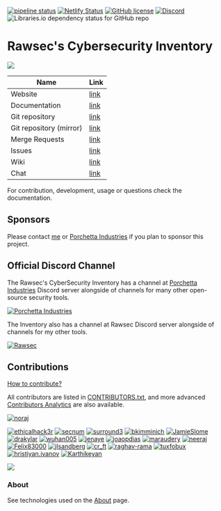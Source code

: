 [![pipeline status](https://gitlab.com/rawsec/rawsec-cybersecurity-list/badges/master/pipeline.svg)](https://gitlab.com/rawsec/rawsec-cybersecurity-list/commits/master)
[![Netlify Status](https://api.netlify.com/api/v1/badges/dec1c085-13da-4dd4-b547-7740015226cb/deploy-status)](https://app.netlify.com/sites/rawsec-cybersecurity-inventory/deploys)
[![GitHub license](https://img.shields.io/github/license/noraj/rawsec-cybersecurity-inventory.svg)](https://gitlab.com/rawsec/rawsec-cybersecurity-list/blob/master/LICENSE)
[![Discord](https://img.shields.io/discord/437247125508587540.svg?style=flat&logo=discord)](https://discord.gg/Wspwv2h)
![Libraries.io dependency status for GitHub repo](https://img.shields.io/librariesio/github/noraj/rawsec-cybersecurity-inventory.svg)

# Rawsec's Cybersecurity Inventory

![](https://i.imgur.com/HzwmJVP.png)

Name                    | Link
------------------------|---------------------------------------------------------------------------
Website                 | [link](https://inventory.raw.pm/)
Documentation           | [link](https://inventory.raw.pm/docs/)
Git repository          | [link](https://gitlab.com/rawsec/rawsec-cybersecurity-list)
Git repository (mirror) | [link](https://github.com/noraj/rawsec-cybersecurity-inventory)
Merge Requests          | [link](https://gitlab.com/rawsec/rawsec-cybersecurity-list/merge_requests)
Issues                  | [link](https://gitlab.com/rawsec/rawsec-cybersecurity-list/issues)
Wiki                    | [link](https://gitlab.com/rawsec/rawsec-cybersecurity-list/wikis/home)
Chat                    | [link](https://discord.gg/Wspwv2h)

For contribution, development, usage or questions check the documentation.

## Sponsors

Please contact [me](https://pwn.by/noraj/profiles.html) or [Porchetta Industries](https://porchetta.industries/contact/) if you plan to sponsor this project.

## Official Discord Channel

The Rawsec's CyberSecurity Inventory has a channel at [Porchetta Industries](https://porchetta.industries/) Discord server alongside of channels for many other open-source security tools.

[![Porchetta Industries](https://discordapp.com/api/guilds/736724457258745996/widget.png?style=banner2)](https://discord.gg/VWcdZCUsQP)

The Inventory also has a channel at Rawsec Discord server alongside of channels for my other tools.

[![Rawsec](https://discordapp.com/api/guilds/437247125508587540/widget.png?style=banner2)](https://discord.gg/xvTb2vx)

## Contributions

[How to contribute?](https://inventory.raw.pm/docs/add/)

All contributors are listed in [CONTRIBUTORS.txt](CONTRIBUTORS.txt), and more advanced [Contributors Analytics](https://gitlab.com/rawsec/rawsec-cybersecurity-list/-/graphs/master) are also available.

[![noraj](https://img.shields.io/badge/noraj-Developer-black.svg)](https://gitlab.com/noraj)

[![ethicalhack3r](https://img.shields.io/badge/ethicalhack3r-Contributor-FF5050.svg)](https://gitlab.com/ethicalhack3r)
[![secnum](https://img.shields.io/badge/secnum-Contributor-FF5050.svg)](https://gitlab.com/secnum)
[![surround3](https://img.shields.io/badge/surround3-Contributor-FF5050.svg)](https://gitlab.com/surround3)
[![bkimminich](https://img.shields.io/badge/bkimminich-Contributor-FF5050.svg)](https://gitlab.com/bkimminich)
[![JamieSlome](https://img.shields.io/badge/JamieSlome-Contributor-FF5050.svg)](https://gitlab.com/JamieSlome)
[![drakylar](https://img.shields.io/badge/ShaposhnikovIlya-Contributor-FF5050.svg)](https://gitlab.com/drakylar)
[![wuhan005](https://img.shields.io/badge/E99p1ant-Contributor-FF5050.svg)](https://gitlab.com/wuhan005)
[![jenaye](https://img.shields.io/badge/jenaye-Contributor-FF5050.svg)](https://gitlab.com/jenaye)
[![joaopdias](https://img.shields.io/badge/joaopdias-Contributor-FF5050.svg)](https://gitlab.com/joaopdias)
[![maraudery](https://img.shields.io/badge/maraudery-Contributor-FF5050.svg)](https://gitlab.com/maraudery)
[![neeraj](https://img.shields.io/badge/neeraj-Contributor-FF5050.svg)](https://gitlab.com/neerajbabu27)
[![Felix83000](https://img.shields.io/badge/neeraj-Contributor-FF5050.svg)](https://gitlab.com/Felix83000)
[![jlsandberg](https://img.shields.io/badge/jlsandberg-Contributor-FF5050.svg)](https://gitlab.com/jlsandberg)
[![cr_ft](https://img.shields.io/badge/cr__ft-Contributor-FF5050.svg)](https://gitlab.com/cr_ft)
[![raghav-rama](https://img.shields.io/badge/raghav--rama-Contributor-FF5050)](https://gitlab.com/raghav-rama)
[![tuxfobux](https://img.shields.io/badge/tuxfobux-Contributor-FF5050.svg)](https://gitlab.com/tuxfobux)
[![hristiyan.ivanov](https://img.shields.io/badge/hristiyan.ivanov-Contributor-FF5050.svg)](https://gitlab.com/hristiyan.ivanov)
[![Karthikeyan](https://img.shields.io/badge/karthikeyan-Contributor-FF5050.svg)](https://gitlab.com/arrow_996)

[![](https://contributor-graph-api.apiseven.com/contributors-svg?chart=contributorOverTime&repo=noraj/rawsec-cybersecurity-inventory)](https://github.com/noraj/rawsec-cybersecurity-inventory/graphs/contributors)

### About

See technologies used on the [About](https://inventory.raw.pm/about.html) page.
